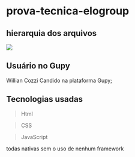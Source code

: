 # prova-tecnica-elogroup

## hierarquia dos arquivos

![](https://i.imgur.com/pj69Kf0.png)

## Usuário no Gupy
Willian Cozzi Candido na plataforma Gupy;

## Tecnologias usadas
> Html

> CSS

> JavaScript

todas nativas sem o uso de nenhum framework
